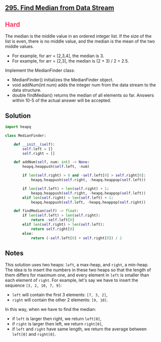 ## [295. Find Median from Data Stream](https://leetcode.com/problems/find-median-from-data-stream/)

<h2 style="color:#ff375f">Hard</h2>
The median is the middle value in an ordered integer list. If the size of the list is even, there is no middle value, and the median is the mean of the two middle values.

- For example, for arr = [2,3,4], the median is 3.
- For example, for arr = [2,3], the median is (2 + 3) / 2 = 2.5.


Implement the MedianFinder class:

- MedianFinder() initializes the MedianFinder object.
- void addNum(int num) adds the integer num from the data stream to the data structure.
- double findMedian() returns the median of all elements so far. Answers within 10-5 of the actual answer will be accepted.

## Solution
```python
import heapq

class MedianFinder:

    def __init__(self):
        self.left = []
        self.right = []

    def addNum(self, num: int) -> None:
        heapq.heappush(self.left, -num)

        if len(self.right) > 0 and -self.left[0] > self.right[0]:
            heapq.heappush(self.right, -heapq.heappop(self.left))

        if len(self.left) > len(self.right) + 1:
            heapq.heappush(self.right, -heapq.heappop(self.left))
        elif len(self.right) > len(self.left) + 1:
            heapq.heappush(self.left, -heapq.heappop(self.right))

    def findMedian(self) -> float:
        if len(self.left) > len(self.right):
            return -self.left[0]
        elif len(self.right) > len(self.left):
            return self.right[0]
        else:
            return (-self.left[0] + self.right[0]) / 2
```

## Notes
This solution uses two heaps: `left`, a max-heap, and `right`, a min-heap.
The idea is to insert the numbers in these two heaps so that the length of them differs for maximum one, and every element in `left` is smaller than each element of `right`.
For example, let's say we have to insert the sequence `[3, 2, 10, 7, 9]`:
- `left` will contain the first 3 elements: `[7, 3, 2]`,
- `right` will contain the other 2 elements: `[9, 10]`.

In this way, when we have to find the median:
- if `left` is larger then right, we return `left[0]`,
- if `right` is larger then left, we return `right[0]`,
- if `left` and `right` have same length, we return the average between `left[0]` and `right[0]`.
